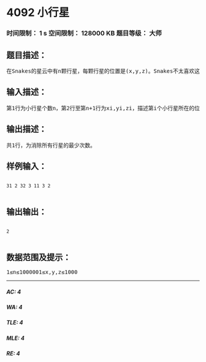 # 4092 小行星   
### 时间限制： 1 s     空间限制： 128000 KB     题目等级： 大师  
## 题目描述：  

<pre>
在Snakes的星云中有n颗行星，每颗行星的位置是(x,y,z)。Snakes不太喜欢这些行星，想把它们消除掉。Snakes每次可以消除一个面（即x,y或z坐标相等）的行星，但是由于时间有限，Snakes想用最少的次数消除这些行星。Snakes找到了你，让你写个程序，求出消除所有（切记是所有！）行星的最少次数。
</pre>
  
  
## 输入描述：  

<pre>
第1行为小行星个数n，第2行至第n+1行为xi,yi,zi，描述第i个小行星所在的位置。
</pre>
  
  
## 输出描述：  

<pre>
共1行，为消除所有行星的最少次数。
</pre>
  
  
## 样例输入：  

<pre><code>
31 2 32 3 11 3 2  

</code></pre>
  
  
## 输出输出：  

<pre><code>
2  

</code></pre>
  
  
## 数据范围及提示：  

<pre>
1≤n≤1000001≤x,y,z≤1000
</pre>
  
  
***  

##### AC: 4  
##### WA: 4  
##### TLE: 4  
##### MLE: 4  
##### RE: 4  
